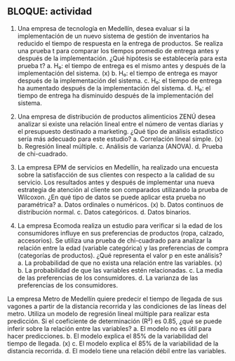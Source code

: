 ## BLOQUE: actividad

1. Una empresa de tecnología en Medellín, desea evaluar si la implementación de un nuevo sistema de gestión de inventarios ha reducido el tiempo de respuesta en la entrega de productos. Se realiza una prueba t para comparar los tiempos promedio de entrega antes y después de la implementación. ¿Qué hipótesis se establecería para esta prueba t?
a. H₀: el tiempo de entrega es el mismo antes y después de la implementación del sistema. (x)
b. H₀: el tiempo de entrega es mayor después de la implementación del sistema.
c. H₀: el tiempo de entrega ha aumentado después de la implementación del sistema.
d. H₀: el tiempo de entrega ha disminuido después de la implementación del sistema.

2. Una empresa de distribución de productos alimenticios ZENÚ desea analizar si existe una relación lineal entre el número de ventas diarias y el presupuesto destinado a marketing. ¿Qué tipo de análisis estadístico sería más adecuado para este estudio?
a. Correlación lineal simple. (x)
b. Regresión lineal múltiple.
c. Análisis de varianza (ANOVA).
d. Prueba de chi-cuadrado.

3. La empresa EPM de servicios en Medellín, ha realizado una encuesta sobre la satisfacción de sus clientes con respecto a la calidad de su servicio. Los resultados antes y después de implementar una nueva estrategia de atención al cliente son comparados utilizando la prueba de Wilcoxon. ¿En qué tipo de datos se puede aplicar esta prueba no paramétrica?
a. Datos ordinales o numéricos. (x)
b. Datos continuos de distribución normal.
c. Datos categóricos.
d. Datos binarios.

4. La empresa Ecomoda realiza un estudio para verificar si la edad de los consumidores influye en sus preferencias de productos (ropa, calzado, accesorios). Se utiliza una prueba de chi-cuadrado para analizar la relación entre la edad (variable categórica) y las preferencias de compra (categorías de productos). ¿Qué representa el valor p en este análisis?
a. La probabilidad de que no exista una relación entre las variables. (x)
b. La probabilidad de que las variables estén relacionadas.
c. La media de las preferencias de los consumidores.
d. La varianza de las preferencias de los consumidores.

La empresa Metro de Medellín quiere predecir el tiempo de llegada de sus vagones a partir de la distancia recorrida y las condiciones de las líneas del metro. Utiliza un modelo de regresión lineal múltiple para realizar esta predicción. Si el coeficiente de determinación (R²) es 0.85, ¿qué se puede inferir sobre la relación entre las variables?
a. El modelo no es útil para hacer predicciones.
b. El modelo explica el 85% de la variabilidad del tiempo de llegada. (x)
c. El modelo explica el 85% de la variabilidad de la distancia recorrida.
d. El modelo tiene una relación débil entre las variables.
